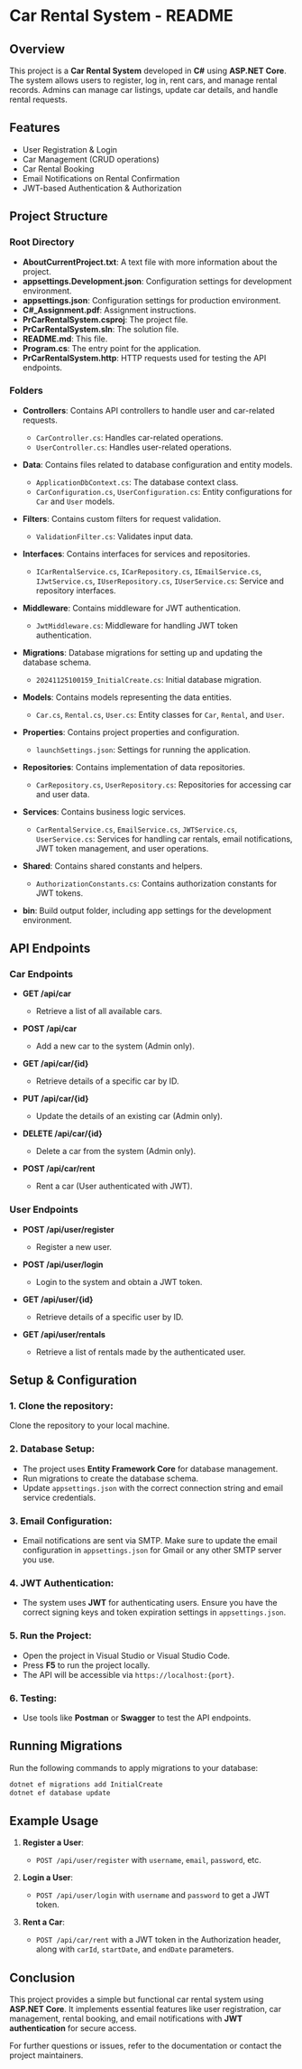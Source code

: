 ﻿# Car Rental System - README

## Overview
This project is a **Car Rental System** developed in **C#** using **ASP.NET Core**. The system allows users to register, log in, rent cars, and manage rental records. Admins can manage car listings, update car details, and handle rental requests.

## Features
- User Registration & Login
- Car Management (CRUD operations)
- Car Rental Booking
- Email Notifications on Rental Confirmation
- JWT-based Authentication & Authorization

## Project Structure

### Root Directory
- **AboutCurrentProject.txt**: A text file with more information about the project.
- **appsettings.Development.json**: Configuration settings for development environment.
- **appsettings.json**: Configuration settings for production environment.
- **C#_Assignment.pdf**: Assignment instructions.
- **PrCarRentalSystem.csproj**: The project file.
- **PrCarRentalSystem.sln**: The solution file.
- **README.md**: This file.
- **Program.cs**: The entry point for the application.
- **PrCarRentalSystem.http**: HTTP requests used for testing the API endpoints.

### Folders
- **Controllers**: Contains API controllers to handle user and car-related requests.
  - `CarController.cs`: Handles car-related operations.
  - `UserController.cs`: Handles user-related operations.

- **Data**: Contains files related to database configuration and entity models.
  - `ApplicationDbContext.cs`: The database context class.
  - `CarConfiguration.cs`, `UserConfiguration.cs`: Entity configurations for `Car` and `User` models.

- **Filters**: Contains custom filters for request validation.
  - `ValidationFilter.cs`: Validates input data.

- **Interfaces**: Contains interfaces for services and repositories.
  - `ICarRentalService.cs`, `ICarRepository.cs`, `IEmailService.cs`, `IJwtService.cs`, `IUserRepository.cs`, `IUserService.cs`: Service and repository interfaces.

- **Middleware**: Contains middleware for JWT authentication.
  - `JwtMiddleware.cs`: Middleware for handling JWT token authentication.

- **Migrations**: Database migrations for setting up and updating the database schema.
  - `20241125100159_InitialCreate.cs`: Initial database migration.

- **Models**: Contains models representing the data entities.
  - `Car.cs`, `Rental.cs`, `User.cs`: Entity classes for `Car`, `Rental`, and `User`.

- **Properties**: Contains project properties and configuration.
  - `launchSettings.json`: Settings for running the application.

- **Repositories**: Contains implementation of data repositories.
  - `CarRepository.cs`, `UserRepository.cs`: Repositories for accessing car and user data.

- **Services**: Contains business logic services.
  - `CarRentalService.cs`, `EmailService.cs`, `JWTService.cs`, `UserService.cs`: Services for handling car rentals, email notifications, JWT token management, and user operations.

- **Shared**: Contains shared constants and helpers.
  - `AuthorizationConstants.cs`: Contains authorization constants for JWT tokens.

- **bin**: Build output folder, including app settings for the development environment.

## API Endpoints

### Car Endpoints
- **GET /api/car**
  - Retrieve a list of all available cars.
  
- **POST /api/car**
  - Add a new car to the system (Admin only).
  
- **GET /api/car/{id}**
  - Retrieve details of a specific car by ID.
  
- **PUT /api/car/{id}**
  - Update the details of an existing car (Admin only).
  
- **DELETE /api/car/{id}**
  - Delete a car from the system (Admin only).
  
- **POST /api/car/rent**
  - Rent a car (User authenticated with JWT).

### User Endpoints
- **POST /api/user/register**
  - Register a new user.
  
- **POST /api/user/login**
  - Login to the system and obtain a JWT token.
  
- **GET /api/user/{id}**
  - Retrieve details of a specific user by ID.
  
- **GET /api/user/rentals**
  - Retrieve a list of rentals made by the authenticated user.

## Setup & Configuration

### 1. **Clone the repository**:
   Clone the repository to your local machine.

### 2. **Database Setup**:
   - The project uses **Entity Framework Core** for database management.
   - Run migrations to create the database schema.
   - Update `appsettings.json` with the correct connection string and email service credentials.

### 3. **Email Configuration**:
   - Email notifications are sent via SMTP. Make sure to update the email configuration in `appsettings.json` for Gmail or any other SMTP server you use.

### 4. **JWT Authentication**:
   - The system uses **JWT** for authenticating users. Ensure you have the correct signing keys and token expiration settings in `appsettings.json`.

### 5. **Run the Project**:
   - Open the project in Visual Studio or Visual Studio Code.
   - Press **F5** to run the project locally.
   - The API will be accessible via `https://localhost:{port}`.

### 6. **Testing**:
   - Use tools like **Postman** or **Swagger** to test the API endpoints.

## Running Migrations
Run the following commands to apply migrations to your database:
```bash
dotnet ef migrations add InitialCreate
dotnet ef database update
```

## Example Usage

1. **Register a User**:
   - `POST /api/user/register` with `username`, `email`, `password`, etc.
   
2. **Login a User**:
   - `POST /api/user/login` with `username` and `password` to get a JWT token.

3. **Rent a Car**:
   - `POST /api/car/rent` with a JWT token in the Authorization header, along with `carId`, `startDate`, and `endDate` parameters.

## Conclusion
This project provides a simple but functional car rental system using **ASP.NET Core**. It implements essential features like user registration, car management, rental booking, and email notifications with **JWT authentication** for secure access.

For further questions or issues, refer to the documentation or contact the project maintainers.